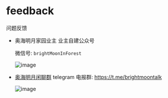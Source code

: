 # feedback

问题反馈

- 奥海明月家园业主 业主自建公众号

  微信号: `brightMoonInForest`

  ![image](https://user-images.githubusercontent.com/59987067/163304315-d223b4ed-c0fb-4a4a-8dbd-02a15369b6bc.png)


- [奥海明月闲聊群](https://t.me/brightmoontalk)  telegram 电报群: https://t.me/brightmoontalk

  ![image](https://user-images.githubusercontent.com/7894483/163405246-dda8b62e-8fd7-45a9-88e2-2473acfaa915.png)

